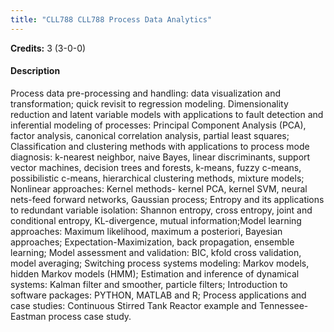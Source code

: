 ```yaml
---
title: "CLL788 CLL788 Process Data Analytics"
---
```

**Credits:** 3 (3-0-0)

#### Description
Process data pre-processing and handling: data visualization and transformation; quick revisit to regression modeling. Dimensionality reduction and latent variable models with applications to fault detection and inferential modeling of processes: Principal Component Analysis (PCA), factor analysis, canonical correlation analysis, partial least squares; Classification and clustering methods with applications to process mode diagnosis: k-nearest neighbor, naive Bayes, linear discriminants, support vector machines, decision trees and forests, k-means, fuzzy c-means, possibilistic c-means, hierarchical clustering methods, mixture models; Nonlinear approaches: Kernel methods- kernel PCA, kernel SVM, neural nets-feed forward networks, Gaussian process; Entropy and its applications to redundant variable isolation: Shannon entropy, cross entropy, joint and conditional entropy, KL-divergence, mutual information;Model learning approaches: Maximum likelihood, maximum a posteriori, Bayesian approaches; Expectation-Maximization, back propagation, ensemble learning; Model assessment and validation: BIC, kfold cross validation, model averaging; Switching process systems modeling: Markov models, hidden Markov models (HMM); Estimation and inference of dynamical systems: Kalman filter and smoother, particle filters; Introduction to software packages: PYTHON, MATLAB and R; Process applications and case studies: Continuous Stirred Tank Reactor example and Tennessee-Eastman process case study.